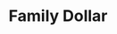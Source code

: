 ---
title: "Family Dollar"
url: /chicago/family-dollar-south-cottage-grove-avenue-2/
shop: variety store
---